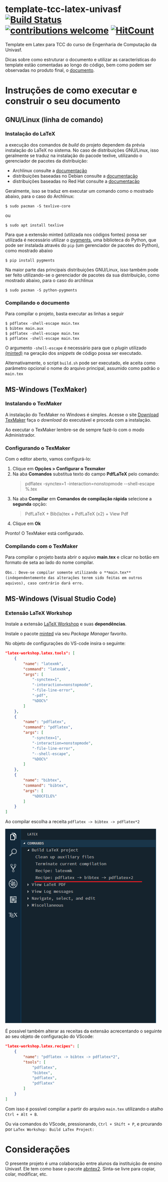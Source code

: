 # template-tcc-latex-univasf [![Build Status](https://img.shields.io/badge/build-passing-brightgreen.svg?style=flat-square)](https://github.com/Gabrielr2508/template-tcc-latex-univasf/) [![contributions welcome](https://img.shields.io/badge/contributions-welcome-brightgreen.svg?style=flat-square)](https://github.com/Gabrielr2508/template-tcc-latex-univasf/issues) [![HitCount](http://hits.dwyl.io/Gabrielr2508/template-tcc-latex-univasf.svg)](http://hits.dwyl.io/Gabrielr2508/template-tcc-latex-univasf)

Template em Latex para TCC do curso de Engenharia de Computação da Univasf.

Dicas sobre como estruturar o documento e utilizar as características
do template estão comentadas ao longo do código, bem como podem ser observadas
no produto final, o [documento](https://github.com/ruanmed/form-mat-tcc-cecomp).

# Instruções de como executar e construir o seu documento

## GNU/Linux (linha de comando)

### Instalação do LaTeX

a execução dos comandos de _build_ do projeto dependem da prévia instalação
do LaTeX no sistema. No caso de distribuições GNU/Linux, isso geralmente se traduz
na instalação do pacode texlive, utilizando o gerenciador de pacotes da distribuição:

- Archlinux
  consulte a [documentação](https://wiki.archlinux.org/index.php/TeX_Live)
- distribuições baseadas no Debian
  consulte a [documentação](https://wiki.debian.org/Latex)
- distribuições baseadas no Red Hat
  consulte a [documentação](https://fedoraproject.org/wiki/Features/TeXLive)

Geralmente, isso se traduz em executar um comando como o mostrado abaixo, para
o caso do Archlinux:

```shell-session
$ sudo pacman -S texlive-core
```

ou

```
$ sudo apt install texlive
```

Para que a extensão minted (utilizada nos códigos fontes) possa ser utilizada
é necessário utilizar o [pygments](http://pygments.org), uma biblioteca do Python,
que pode ser instalada através do `pip` (um gerenciador de pacotes do Python), como
mostrado abaixo

```shell-session
$ pip install pygments
```

Na maior parte das principais distribuições GNU/Linux, isso também
pode ser feito utilizando-se o gerenciador de pacotes da sua distribuição,
como mostrado abaixo, para o caso do archlinux

```shell-session
$ sudo pacman -S python-pygments
```

### Compilando o documento

Para compilar o projeto, basta executar as linhas a seguir

```shell-session
$ pdflatex -shell-escape main.tex
$ bibtex main.aux
$ pdflatex -shell-escape main.tex
$ pdflatex -shell-escape main.tex
```

O argumento `-shell-escape` é necessário para que o _plugin_ utilizado [(minted)](https://github.com/gpoore/minted)
na geração dos _snippets_ de código possa ser executado.

Alternativamente, o script `build.sh` pode ser executado, ele aceita como parâmetro
opcional o nome do arquivo principal, assumido como padrão o `main.tex`

## MS-Windows (TexMaker)

### Instalando o TexMaker

A instalação do TexMaker no Windows é simples. Acesse o site [Download TexMaker](http://www.xm1math.net/texmaker/download.html) faça o _download_ do executável e proceda com a instalação.

Ao executar o TexMaker lembre-se de sempre fazê-lo com o modo Administrador.

### Configurando o TexMaker

Com o editor aberto, vamos configurá-lo:

1. Clique em **Opções > Configurar o Texmaker**
1. Na aba **Comandos** substitua texto do campo **PdfLaTeX** pelo comando:
   > pdflatex -synctex=1 -interaction=nonstopmode --shell-escape %.tex
1. Na aba **Compilar** em **Comandos de compilação rápida** selecione a **segunda** opção:
   > PdfLaTeX + Bib(la)tex + PdfLaTeX (x2) + View Pdf
1. Clique em **Ok**

Pronto! O TexMaker está configurado.

### Compilando com o TexMaker

Para compilar o projeto basta abrir o aquivo **main.tex** e clicar no botão em formato de seta ao lado do nome compilar.

`Obs.: Deve-se compilar somente utilizando o **main.tex** (independentemente das alterações terem sido feitas em outros aquivos), caso contrário dará erro.`

## MS-Windows (Visual Studio Code)

### Extensão LaTeX Workshop

Instale a extensão [LaTeX Workshop](https://marketplace.visualstudio.com/items?itemName=James-Yu.latex-workshop) e suas **dependências**.

Instale o pacote [minted](http://texdoc.net/texmf-dist/doc/latex/minted/minted.pdf) via seu _Package Manager_ favorito.

No objeto de configurações do VS-code insira o seguinte:

```JSON
"latex-workshop.latex.tools": [
	{
		"name": "latexmk",
		"command": "latexmk",
		"args": [
			"-synctex=1",
			"-interaction=nonstopmode",
			"-file-line-error",
			"-pdf",
			"%DOC%"
		]
	},
	{
		"name": "pdflatex",
		"command": "pdflatex",
		"args": [
			"-synctex=1",
			"-interaction=nonstopmode",
			"-file-line-error",
			"--shell-escape",
			"%DOC%"
		]
	},
	{
		"name": "bibtex",
		"command": "bibtex",
		"args": [
			"%DOCFILE%"
		]
	}
]
```

Ao compilar escolha a receita `pdflatex -> bibtex -> pdflatex*2`

![vs-code-compile](/img/vs-code-compile.png)

É possível também alterar as receitas da extensão acrecentando o seguinte ao seu objeto de configuração do VScode:

```JSON
"latex-workshop.latex.recipes": [
	{
		"name": "pdflatex -> bibtex -> pdflatex*2",
		"tools": [
			"pdflatex",
			"bibtex",
			"pdflatex",
			"pdflatex"
		]
	}
]
```

Com isso é possível compilar a partir do arquivo `main.tex` utilizando o atalho `Ctrl + Alt + B`.

Ou via comandos do VScode, pressionando, `Ctrl + Shift + P`, e prcurando por `LaTex Workshop: Build LaTex Project:`

# Considerações

O presente projeto é uma colaboração entre alunos da instituição de ensino Univasf.
Ele tem como base o pacote [abntex2](https://github.com/abntex/abntex2).
Sinta-se livre para copiar, colar, modificar, etc.
